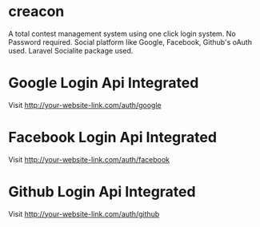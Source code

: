 # creacon
A total contest management system using one click login system. No Password required. Social platform like Google, Facebook, Github's oAuth used. Laravel Socialite package used.
# Google Login Api Integrated
Visit http://your-website-link.com/auth/google
# Facebook Login Api Integrated
Visit http://your-website-link.com/auth/facebook
# Github Login Api Integrated
Visit http://your-website-link.com/auth/github
